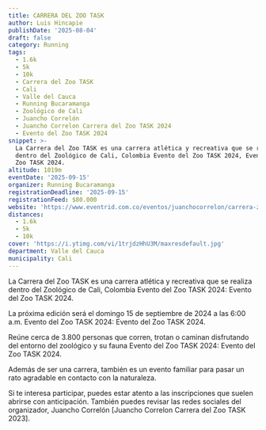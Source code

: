 ```yaml
---
title: CARRERA DEL ZOO TASK
author: Luis Hincapie
publishDate: '2025-08-04'
draft: false
category: Running
tags:
  - 1.6k
  - 5k
  - 10k
  - Carrera del Zoo TASK
  - Cali
  - Valle del Cauca
  - Running Bucaramanga
  - Zoológico de Cali
  - Juancho Correlón
  - Juancho Correlon Carrera del Zoo TASK 2024
  - Evento del Zoo TASK 2024
snippet: >-
  La Carrera del Zoo TASK es una carrera atlética y recreativa que se realiza
  dentro del Zoológico de Cali, Colombia Evento del Zoo TASK 2024, Evento del
  Zoo TASK 2024.
altitude: 1019m
eventDate: '2025-09-15'
organizer: Running Bucaramanga
registrationDeadline: '2025-09-15'
registrationFeed: $80.000
website: 'https://www.eventrid.com.co/eventos/juanchocorrelon/carrera-zoo-task-2024'
distances:
  - 1.6k
  - 5k
  - 10k
cover: 'https://i.ytimg.com/vi/1trjdzHhU3M/maxresdefault.jpg'
department: Valle del Cauca
municipality: Cali
---
```


La Carrera del Zoo TASK es una carrera atlética y recreativa que se realiza dentro del Zoológico de Cali, Colombia Evento del Zoo TASK 2024: Evento del Zoo TASK 2024.

La próxima edición será el domingo 15 de septiembre de 2024 a las 6:00 a.m. Evento del Zoo TASK 2024: Evento del Zoo TASK 2024.

Reúne cerca de 3.800 personas que corren, trotan o caminan disfrutando del entorno del zoológico y su fauna Evento del Zoo TASK 2024: Evento del Zoo TASK 2024.

Además de ser una carrera, también es un evento familiar para pasar un rato agradable en contacto con la naturaleza.

Si te interesa participar, puedes estar atento a las inscripciones que suelen abrirse con anticipación. También puedes revisar las redes sociales del organizador, Juancho Correlón [Juancho Correlon Carrera del Zoo TASK 2023].
